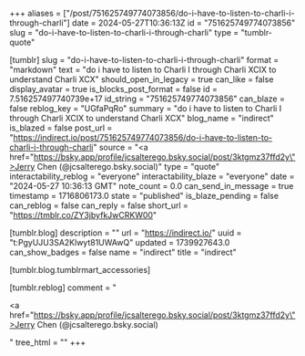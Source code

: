 +++
aliases = ["/post/751625749774073856/do-i-have-to-listen-to-charli-i-through-charli"]
date = 2024-05-27T10:36:13Z
id = "751625749774073856"
slug = "do-i-have-to-listen-to-charli-i-through-charli"
type = "tumblr-quote"

[tumblr]
slug = "do-i-have-to-listen-to-charli-i-through-charli"
format = "markdown"
text = "do i have to listen to Charli I through Charli XCIX to understand Charli XCX"
should_open_in_legacy = true
can_like = false
display_avatar = true
is_blocks_post_format = false
id = 7.516257497740739e+17
id_string = "751625749774073856"
can_blaze = false
reblog_key = "UGfaPqRo"
summary = "do i have to listen to Charli I through Charli XCIX to understand Charli XCX"
blog_name = "indirect"
is_blazed = false
post_url = "https://indirect.io/post/751625749774073856/do-i-have-to-listen-to-charli-i-through-charli"
source = "<a href=\"https://bsky.app/profile/jcsalterego.bsky.social/post/3ktgmz37ffd2y\">Jerry Chen (@jcsalterego.bsky.social)</a>"
type = "quote"
interactability_reblog = "everyone"
interactability_blaze = "everyone"
date = "2024-05-27 10:36:13 GMT"
note_count = 0.0
can_send_in_message = true
timestamp = 1716806173.0
state = "published"
is_blaze_pending = false
can_reblog = false
can_reply = false
short_url = "https://tmblr.co/ZY3jbyfkJwCRKW00"

[tumblr.blog]
description = ""
url = "https://indirect.io/"
uuid = "t:PgyUJU3SA2Klwyt81UWAwQ"
updated = 1739927643.0
can_show_badges = false
name = "indirect"
title = "indirect"

[tumblr.blog.tumblrmart_accessories]

[tumblr.reblog]
comment = "<p><a href=\"https://bsky.app/profile/jcsalterego.bsky.social/post/3ktgmz37ffd2y\">Jerry Chen (@jcsalterego.bsky.social)</a></p>"
tree_html = ""
+++
